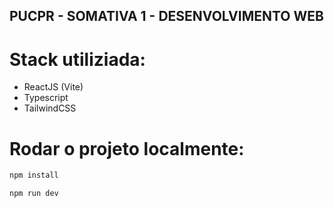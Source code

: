 ## PUCPR - SOMATIVA 1 - DESENVOLVIMENTO WEB

# Stack utiliziada:
  - ReactJS (Vite)
  - Typescript
  - TailwindCSS

# Rodar o projeto localmente:
```bash
npm install
```
```bash
npm run dev
```
